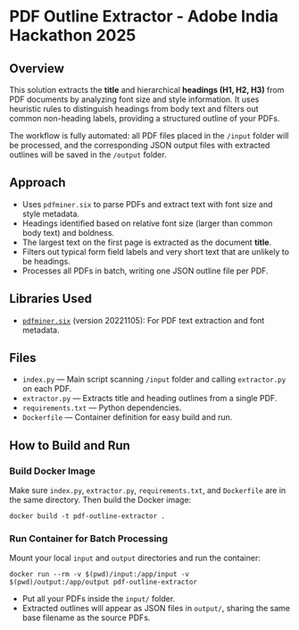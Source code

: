 # PDF Outline Extractor - Adobe India Hackathon 2025

## Overview

This solution extracts the **title** and hierarchical **headings (H1, H2, H3)** from PDF documents by analyzing font size and style information. It uses heuristic rules to distinguish headings from body text and filters out common non-heading labels, providing a structured outline of your PDFs.

The workflow is fully automated: all PDF files placed in the `/input` folder will be processed, and the corresponding JSON output files with extracted outlines will be saved in the `/output` folder.

## Approach

- Uses `pdfminer.six` to parse PDFs and extract text with font size and style metadata.
- Headings identified based on relative font size (larger than common body text) and boldness.
- The largest text on the first page is extracted as the document **title**.
- Filters out typical form field labels and very short text that are unlikely to be headings.
- Processes all PDFs in batch, writing one JSON outline file per PDF.

## Libraries Used

- [`pdfminer.six`](https://pdfminersix.readthedocs.io/en/latest/) (version 20221105): For PDF text extraction and font metadata.

## Files

- `index.py` — Main script scanning `/input` folder and calling `extractor.py` on each PDF.
- `extractor.py` — Extracts title and heading outlines from a single PDF.
- `requirements.txt` — Python dependencies.
- `Dockerfile` — Container definition for easy build and run.

## How to Build and Run

### Build Docker Image

Make sure `index.py`, `extractor.py`, `requirements.txt`, and `Dockerfile` are in the same directory. Then build the Docker image:

`docker build -t pdf-outline-extractor .`


### Run Container for Batch Processing

Mount your local `input` and `output` directories and run the container:

`docker run --rm -v $(pwd)/input:/app/input -v $(pwd)/output:/app/output pdf-outline-extractor`

- Put all your PDFs inside the `input/` folder.
- Extracted outlines will appear as JSON files in `output/`, sharing the same base filename as the source PDFs.
